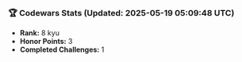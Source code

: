 ### 🏆 Codewars Stats (Updated: 2025-05-19 05:09:48 UTC)

- **Rank:** 8 kyu
- **Honor Points:** 3
- **Completed Challenges:** 1
